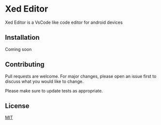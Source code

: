 # Xed Editor

Xed Editor is a VsCode like code editor for android devices 

## Installation

Coming soon 


## Contributing

Pull requests are welcome. For major changes, please open an issue first
to discuss what you would like to change.

Please make sure to update tests as appropriate.

## License

[MIT](https://choosealicense.com/licenses/mit/)
